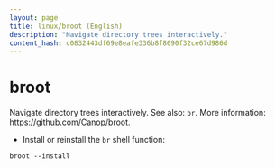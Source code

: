 ```yaml
---
layout: page
title: linux/broot (English)
description: "Navigate directory trees interactively."
content_hash: c0832443df69e8eafe336b8f8690f32ce67d986d
---
```

# broot

Navigate directory trees interactively.
See also: `br`.
More information: <https://github.com/Canop/broot>.

- Install or reinstall the `br` shell function:

`broot --install`
